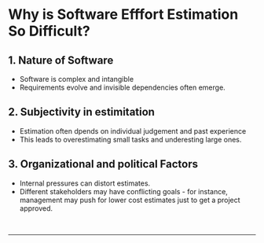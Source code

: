 # Why is Software Efffort Estimation So Difficult?


## 1. Nature of Software 

- Software is complex and  intangible
- Requirements evolve and invisible dependencies often emerge.

## 2. Subjectivity in estimitation 

- Estimation often dpends on individual judgement and past experience
- This leads to overestimating small tasks and underesting large ones.

## 3. Organizational and political Factors

- Internal pressures can distort estimates.
- Different stakeholders may have conflicting goals - for  instance, management may push for lower cost estimates just  to get a  project approved. 



<br />

---


